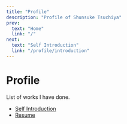 ```yaml
---
title: "Profile"
description: "Profile of Shunsuke Tsuchiya"
prev:
  text: "Home"
  link: "/"
next:
  text: "Self Introduction"
  link: "/profile/introduction"
---
```


# Profile

List of works I have done. 

- [Self Introduction](/profile/introduction)
- [Resume](/profile/resume)

